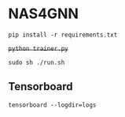 # NAS4GNN
`pip install -r requirements.txt`

~~`python trainer.py`~~

`sudo sh ./run.sh`

## Tensorboard
`tensorboard --logdir=logs`

